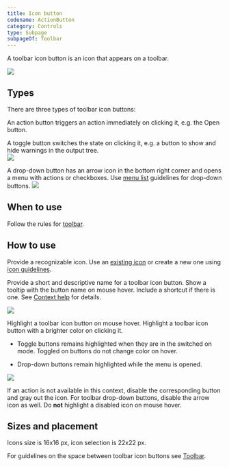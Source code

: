 ```yaml
---
title: Icon button
codename: ActionButton
category: Controls
type: Subpage
subpageOf: Toolbar
---
```


A toolbar icon button is an icon that appears on a toolbar. 

![]({{site.baseurl}}/images/icon_button/example.png)



## Types
<p class="noanchor">There are three types of toolbar icon buttons:</p>

An action button triggers an action immediately on clicking it, e.g. the Open button.

A toggle button switches the state on clicking it, e.g. a button to show and hide warnings in the output tree.	
![]({{site.baseurl}}/images/icon_button/toggle.png)

A drop-down button has an arrow icon in the bottom right corner and opens a menu with actions or checkboxes. Use 
[menu list]({{site.baseurl}}/controls/menu_list) guidelines for drop-down buttons.
![]({{site.baseurl}}/images/icon_button/drop-down.png)


## When to use

Follow the rules for [toolbar]({{site.baseurl}}/controls/toolbar/#what-items-to-add-on-toolbar).

## How to use

Provide a recognizable icon. Use an [existing icon]({{site.baseurl}}/resources/icons_list) or create a new one using 
[icon guidelines]({{site.baseurl}}/principles/icons).

Provide a short and descriptive name for a toolbar icon button. Show a tooltip with the button name on mouse hover. 
Include a shortcut if there is one. See [Context help]({{site.baseurl}}/principles/context_help) for details.

![]({{site.baseurl}}/images/icon_button/tooltip.png)

Highlight a toolbar icon button on mouse hover. Highlight a toolbar icon button with a brighter color on clicking it.

* Toggle buttons remains highlighted when they are in the switched on mode. Toggled on buttons do not change color on
 hover.

* Drop-down buttons remain highlighted while the menu is opened.

![]({{site.baseurl}}/images/icon_button/states.png)

If an action is not available in this context, disable the corresponding button and gray out the icon. For toolbar drop-down buttons, disable the arrow icon as well. Do **not** highlight a disabled icon on mouse hover. 

## Sizes and placement

Icons size is 16x16 px, icon selection is 22x22 px.

For guidelines on the space between toolbar icon buttons see [Toolbar]({{site.baseurl}}/controls/toolbar).

<!--
## Style

<table>
 <col width="50%">
 <tr class="table-line">
     <td> Hovered </td>
     <td> ActionButton.hoverBackground<br/>
          ActionButton.hoverBorderColor
     </td>
 </tr>
 <tr class="table-line">
     <td> Background </td>
     <td> ActionButton.pressedBackground<br/>
          ActionButton.pressedBorderColor
     </td>
 </tr>
</table>
-->